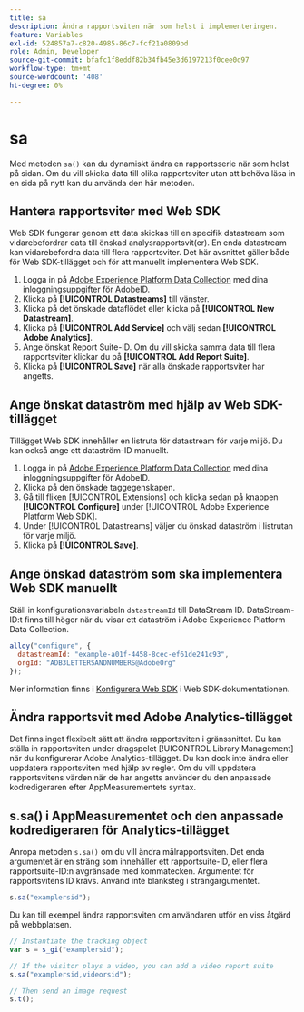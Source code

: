 ```yaml
---
title: sa
description: Ändra rapportsviten när som helst i implementeringen.
feature: Variables
exl-id: 524857a7-c820-4985-86c7-fcf21a0809bd
role: Admin, Developer
source-git-commit: bfafc1f8eddf82b34fb45e3d6197213f0cee0d97
workflow-type: tm+mt
source-wordcount: '408'
ht-degree: 0%

---
```


# sa

Med metoden `sa()` kan du dynamiskt ändra en rapportsserie när som helst på sidan. Om du vill skicka data till olika rapportsviter utan att behöva läsa in en sida på nytt kan du använda den här metoden.

## Hantera rapportsviter med Web SDK

Web SDK fungerar genom att data skickas till en specifik datastream som vidarebefordrar data till önskad analysrapportsvit(er). En enda datastream kan vidarebefordra data till flera rapportsviter. Det här avsnittet gäller både för Web SDK-tillägget och för att manuellt implementera Web SDK.

1. Logga in på [Adobe Experience Platform Data Collection](https://experience.adobe.com/data-collection) med dina inloggningsuppgifter för AdobeID.
1. Klicka på **[!UICONTROL Datastreams]** till vänster.
1. Klicka på det önskade dataflödet eller klicka på **[!UICONTROL New Datastream]**.
1. Klicka på **[!UICONTROL Add Service]** och välj sedan **[!UICONTROL Adobe Analytics]**.
1. Ange önskat Report Suite-ID. Om du vill skicka samma data till flera rapportsviter klickar du på **[!UICONTROL Add Report Suite]**.
1. Klicka på **[!UICONTROL Save]** när alla önskade rapportsviter har angetts.

## Ange önskat dataström med hjälp av Web SDK-tillägget

Tillägget Web SDK innehåller en listruta för datastream för varje miljö. Du kan också ange ett dataström-ID manuellt.

1. Logga in på [Adobe Experience Platform Data Collection](https://experience.adobe.com/data-collection) med dina inloggningsuppgifter för AdobeID.
1. Klicka på den önskade taggegenskapen.
1. Gå till fliken [!UICONTROL Extensions] och klicka sedan på knappen **[!UICONTROL Configure]** under [!UICONTROL Adobe Experience Platform Web SDK].
1. Under [!UICONTROL Datastreams] väljer du önskad dataström i listrutan för varje miljö.
1. Klicka på **[!UICONTROL Save]**.

## Ange önskad dataström som ska implementera Web SDK manuellt

Ställ in konfigurationsvariabeln `datastreamId` till DataStream ID. DataStream-ID:t finns till höger när du visar ett dataström i Adobe Experience Platform Data Collection.

```js
alloy("configure", {
  datastreamId: "example-a01f-4458-8cec-ef61de241c93",
  orgId: "ADB3LETTERSANDNUMBERS@AdobeOrg"
});
```

Mer information finns i [Konfigurera Web SDK](https://experienceleague.adobe.com/docs/experience-platform/edge/fundamentals/configuring-the-sdk.html?lang=sv-SE) i Web SDK-dokumentationen.

## Ändra rapportsvit med Adobe Analytics-tillägget

Det finns inget flexibelt sätt att ändra rapportsviten i gränssnittet. Du kan ställa in rapportsviten under dragspelet [!UICONTROL Library Management] när du konfigurerar Adobe Analytics-tillägget. Du kan dock inte ändra eller uppdatera rapportsviten med hjälp av regler. Om du vill uppdatera rapportsvitens värden när de har angetts använder du den anpassade kodredigeraren efter AppMeasurementets syntax.

## s.sa() i AppMeasurementet och den anpassade kodredigeraren för Analytics-tillägget

Anropa metoden `s.sa()` om du vill ändra målrapportsviten. Det enda argumentet är en sträng som innehåller ett rapportsuite-ID, eller flera rapportsuite-ID:n avgränsade med kommatecken. Argumentet för rapportsvitens ID krävs. Använd inte blanksteg i strängargumentet.

```js
s.sa("examplersid");
```

Du kan till exempel ändra rapportsviten om användaren utför en viss åtgärd på webbplatsen.

```js
// Instantiate the tracking object
var s = s_gi("examplersid");

// If the visitor plays a video, you can add a video report suite
s.sa("examplersid,videorsid");

// Then send an image request
s.t();
```
